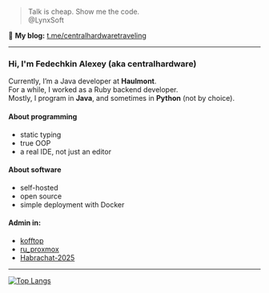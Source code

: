 > Talk is cheap. Show me the code.  
> @LynxSoft  

📌 **My blog:** [t.me/centralhardwaretraveling](https://t.me/centralhardwaretraveling)

---

### Hi, I'm Fedechkin Alexey (aka centralhardware)

Currently, I’m a Java developer at **Haulmont**.  
For a while, I worked as a Ruby backend developer.  
Mostly, I program in **Java**, and sometimes in **Python** (not by choice).

#### About programming
- static typing  
- true OOP  
- a real IDE, not just an editor  

#### About software
- self-hosted  
- open source  
- simple deployment with Docker  

#### Admin in:
- [kofftop](https://t.me/kofftop)  
- [ru_proxmox](https://t.me/ru_proxmox)  
- [Habrachat-2025](https://t.me/habrachat2024)  

---

[![Top Langs](https://github-readme-stats.vercel.app/api/top-langs/?username=centralhardware)](https://github.com/anuraghazra/github-readme-stats)
